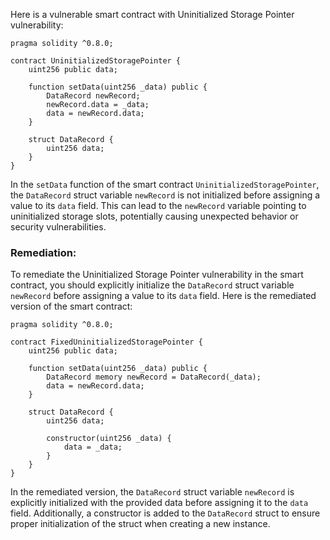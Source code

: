 Here is a vulnerable smart contract with Uninitialized Storage Pointer vulnerability:

```solidity
pragma solidity ^0.8.0;

contract UninitializedStoragePointer {
    uint256 public data;

    function setData(uint256 _data) public {
        DataRecord newRecord;
        newRecord.data = _data;
        data = newRecord.data;
    }

    struct DataRecord {
        uint256 data;
    }
}
```

In the `setData` function of the smart contract `UninitializedStoragePointer`, the `DataRecord` struct variable `newRecord` is not initialized before assigning a value to its `data` field. This can lead to the `newRecord` variable pointing to uninitialized storage slots, potentially causing unexpected behavior or security vulnerabilities.

### Remediation:
To remediate the Uninitialized Storage Pointer vulnerability in the smart contract, you should explicitly initialize the `DataRecord` struct variable `newRecord` before assigning a value to its `data` field. Here is the remediated version of the smart contract:

```solidity
pragma solidity ^0.8.0;

contract FixedUninitializedStoragePointer {
    uint256 public data;

    function setData(uint256 _data) public {
        DataRecord memory newRecord = DataRecord(_data);
        data = newRecord.data;
    }

    struct DataRecord {
        uint256 data;
        
        constructor(uint256 _data) {
            data = _data;
        }
    }
}
```

In the remediated version, the `DataRecord` struct variable `newRecord` is explicitly initialized with the provided data before assigning it to the `data` field. Additionally, a constructor is added to the `DataRecord` struct to ensure proper initialization of the struct when creating a new instance.